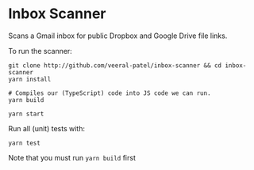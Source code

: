 # Inbox Scanner

Scans a Gmail inbox for public Dropbox and Google Drive file links.

To run the scanner:

```
git clone http://github.com/veeral-patel/inbox-scanner && cd inbox-scanner
yarn install

# Compiles our (TypeScript) code into JS code we can run.
yarn build 

yarn start
```

Run all (unit) tests with:

```
yarn test
```

Note that you must run `yarn build` first
